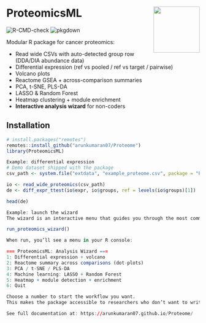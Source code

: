 
# ProteomicsML <img src="man/figures/logo.png" align="right" width="120"/>

<!-- badges: start -->
![R-CMD-check](https://github.com/arunkumaran07/Proteome/actions/workflows/R-CMD-check.yaml/badge.svg)
![pkgdown](https://github.com/arunkumaran07/Proteome/actions/workflows/pkgdown.yaml/badge.svg)
<!-- badges: end -->

Modular R package for cancer proteomics:
- Read wide CSVs with auto-detected group row (DDA/DIA abundance data)
- Differential expression (ref vs pooled / ref vs target / pairwise)
- Volcano plots
- Reactome GSEA + across-comparison summaries
- PCA, t-SNE, PLS-DA
- LASSO & Random Forest
- Heatmap clustering + module enrichment
- **Interactive analysis wizard** for non-coders

## Installation

```r
# install.packages("remotes")
remotes::install_github("arunkumaran07/Proteome")
library(ProteomicsML)

Example: differential expression
# Demo dataset shipped with the package
csv_path <- system.file("extdata", "example_proteome.csv", package = "ProteomicsML")

io <- read_wide_proteomics(csv_path)
de <- diff_expr_ttest(io$expr, io$groups, ref = levels(io$groups)[1])

head(de)

Example: launch the wizard
The wizard is an interactive menu that guides you through the most common analyses step by step:

run_proteomics_wizard()

When run, you’ll see a menu in your R console:

=== ProteomicsML: Analysis Wizard ===
1: Differential expression + volcano
2: Reactome summary across comparisons (dot-plots)
3: PCA / t-SNE / PLS-DA
4: Machine learning: LASSO + Random Forest
5: Heatmap + module detection + enrichment
6: Quit

Choose a number to start the workflow you want.
This makes the package accessible to researchers who don’t want to write R code directly.

See full documentation at: https://arunkumaran07.github.io/Proteome/
